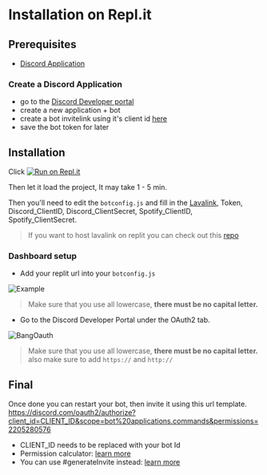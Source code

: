 # Installation on Repl.it

## Prerequisites

- [Discord Application](#create-a-discord-application)

### Create a Discord Application

- go to the [Discord Developer portal](https://discord.com/developers/applications)
- create a new application + bot
- create a bot invitelink using it's client id [here](https://discordapi.com/permissions.html)
- save the bot token for later

## Installation

Click [![Run on Repl.it](https://repl.it/badge/github/SudhanPlayz/Discord-MusicBot)](https://repl.it/github/SudhanPlayz/Discord-MusicBot)

Then let it load the project, It may take 1 - 5 min.

Then you'll need to edit the `botconfig.js` and fill in the [Lavalink](https://github.com/freyacodes/Lavalink), Token, Discord_ClientID, Discord_ClientSecret, Spotify_ClientID, Spotify_ClientSecret.

> If you want to host lavalink on replit you can check out this [repo](https://github.com/DarrenOfficial/lavalink-replit)

### Dashboard setup

- Add your replit url into your `botconfig.js`

![Example](https://i.imgur.com/JBuNrSe.png)

> Make sure that you use all lowercase, **there must be no capital letter.**

- Go to the Discord Developer Portal under the OAuth2 tab.

![BangOauth](https://i.imgur.com/miExkYt.png)

> Make sure that you use all lowercase, **there must be no capital letter.** also make sure to add `https://` and `http://`

## Final

Once done you can restart your bot, then invite it using this url template. https://discord.com/oauth2/authorize?client_id=CLIENT_ID&scope=bot%20applications.commands&permissions=2205280576

- CLIENT_ID needs to be replaced with your bot Id
- Permission calculator: [learn more](https://finitereality.github.io/permissions-calculator)
- You can use #generateInvite instead: [learn more](https://discord.js.org/#/docs/main/main/class/Client?scrollTo=generateInvite)
